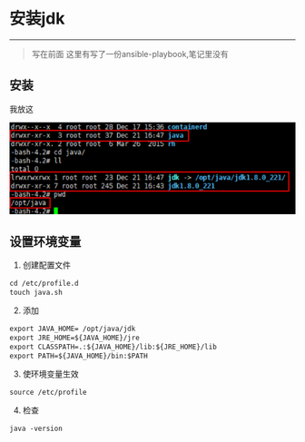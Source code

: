 #   安装jdk

---

>   写在前面
>   这里有写了一份ansible-playbook,笔记里没有

##  安装
我放这

![](../images/2021/05/20210506153903.png)

##  设置环境变量
1.  创建配置文件

```
cd /etc/profile.d
touch java.sh
```

2.  添加

```
export JAVA_HOME= /opt/java/jdk 
export JRE_HOME=${JAVA_HOME}/jre
export CLASSPATH=.:${JAVA_HOME}/lib:${JRE_HOME}/lib
export PATH=${JAVA_HOME}/bin:$PATH
```

3.  使环境变量生效

```
source /etc/profile
```

4.  检查

```
java -version
```
